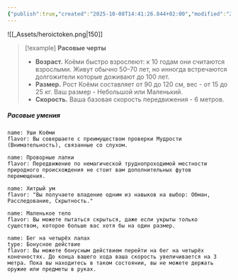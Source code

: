 ```yaml
---
{"publish":true,"created":"2025-10-08T14:41:26.844+02:00","modified":"2025-10-24T16:42:31.315+02:00","published":"2025-10-24T16:42:31.315+02:00","tags":["расы"],"cssclasses":"","socialImage":"/_Assets/heroictoken.png","image":"/_Assets/heroictoken.png"}
---
```



![[_Assets/heroictoken.png|150]]
> [!example] **Расовые черты**
>- **Возраст.** Коёми быстро взрослеют: к 10 годам они считаются взрослыми. Живут обычно 50–70 лет, но инногда встречаются долгожители которые доживают до 100 лет.
>- **Размер.** Рост Коёми составляет от 90 до 120 см, вес - от 15 до 25 кг. Ваш размер - Небольшой или Маленький.
>- **Скорость.** Ваша базовая скорость передвижения - 6 метров.

#####  Расовые умения

```ds-ab
name: Уши Коёми
flavor: Вы совершаете с преимуществом проверки Мудрости (Внимательность), связанные со слухом.
```
```ds-ab
name: Проворные лапки
flavor: Передвижение по немагической труднопроходимой местности природного происхождения не стоит вам дополнительных футов перемещения.
```
```ds-ab
name: Хитрый ум
flavor: "Вы получаете владение одним из навыков на выбор: Обман, Расследование, Скрытность."
```
```ds-ab
name: Маленькое тело
flavor: Вы можете пытаться скрыться, даже если укрыты только существом, которое больше вас хотя бы на один размер.
```
```ds-ab
name: Бег на четырёх лапах
type: Бонусное действие
flavor: Вы можете бонусным действием перейти на бег на четырёх конечностях. До конца вашего хода ваша скорость увеличивается на 3 метра. Пока вы находитесь в таком состоянии, вы не можете держать оружие или предметы в руках.
```


 